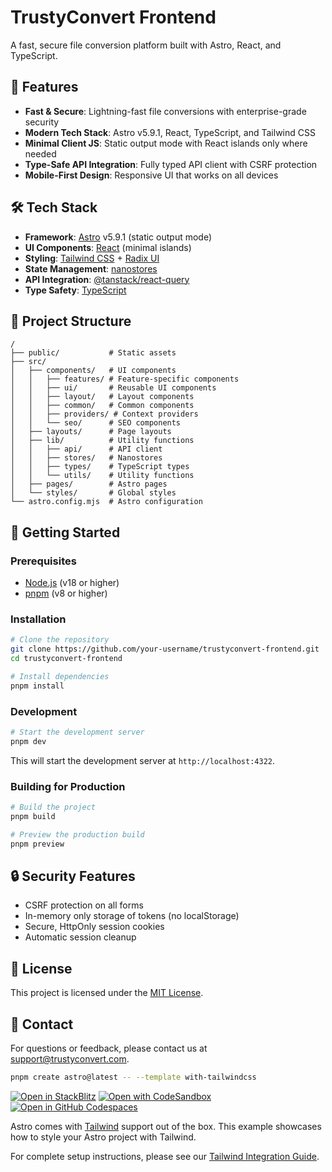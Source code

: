 # TrustyConvert Frontend

A fast, secure file conversion platform built with Astro, React, and TypeScript.

## 🚀 Features

- **Fast & Secure**: Lightning-fast file conversions with enterprise-grade security
- **Modern Tech Stack**: Astro v5.9.1, React, TypeScript, and Tailwind CSS
- **Minimal Client JS**: Static output mode with React islands only where needed
- **Type-Safe API Integration**: Fully typed API client with CSRF protection
- **Mobile-First Design**: Responsive UI that works on all devices

## 🛠️ Tech Stack

- **Framework**: [Astro](https://astro.build/) v5.9.1 (static output mode)
- **UI Components**: [React](https://reactjs.org/) (minimal islands)
- **Styling**: [Tailwind CSS](https://tailwindcss.com/) + [Radix UI](https://www.radix-ui.com/)
- **State Management**: [nanostores](https://github.com/nanostores/nanostores)
- **API Integration**: [@tanstack/react-query](https://tanstack.com/query)
- **Type Safety**: [TypeScript](https://www.typescriptlang.org/)

## 📁 Project Structure

```
/
├── public/           # Static assets
├── src/
│   ├── components/   # UI components
│   │   ├── features/ # Feature-specific components
│   │   ├── ui/       # Reusable UI components
│   │   ├── layout/   # Layout components
│   │   ├── common/   # Common components
│   │   ├── providers/ # Context providers
│   │   └── seo/      # SEO components
│   ├── layouts/      # Page layouts
│   ├── lib/          # Utility functions
│   │   ├── api/      # API client
│   │   ├── stores/   # Nanostores
│   │   ├── types/    # TypeScript types
│   │   └── utils/    # Utility functions
│   ├── pages/        # Astro pages
│   └── styles/       # Global styles
└── astro.config.mjs  # Astro configuration
```

## 🧞 Getting Started

### Prerequisites

- [Node.js](https://nodejs.org/) (v18 or higher)
- [pnpm](https://pnpm.io/) (v8 or higher)

### Installation

```bash
# Clone the repository
git clone https://github.com/your-username/trustyconvert-frontend.git
cd trustyconvert-frontend

# Install dependencies
pnpm install
```

### Development

```bash
# Start the development server
pnpm dev
```

This will start the development server at `http://localhost:4322`.

### Building for Production

```bash
# Build the project
pnpm build

# Preview the production build
pnpm preview
```

## 🔒 Security Features

- CSRF protection on all forms
- In-memory only storage of tokens (no localStorage)
- Secure, HttpOnly session cookies
- Automatic session cleanup

## 📝 License

This project is licensed under the [MIT License](LICENSE).

## 📧 Contact

For questions or feedback, please contact us at support@trustyconvert.com.

```sh
pnpm create astro@latest -- --template with-tailwindcss
```

[![Open in StackBlitz](https://developer.stackblitz.com/img/open_in_stackblitz.svg)](https://stackblitz.com/github/withastro/astro/tree/latest/examples/with-tailwindcss)
[![Open with CodeSandbox](https://assets.codesandbox.io/github/button-edit-lime.svg)](https://codesandbox.io/p/sandbox/github/withastro/astro/tree/latest/examples/with-tailwindcss)
[![Open in GitHub Codespaces](https://github.com/codespaces/badge.svg)](https://codespaces.new/withastro/astro?devcontainer_path=.devcontainer/with-tailwindcss/devcontainer.json)

Astro comes with [Tailwind](https://tailwindcss.com) support out of the box. This example showcases how to style your Astro project with Tailwind.

For complete setup instructions, please see our [Tailwind Integration Guide](https://docs.astro.build/en/guides/integrations-guide/tailwind).
